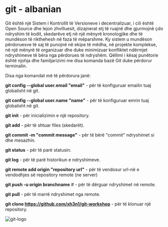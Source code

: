 # git - albanian

Git është një Sistem i Kontrollit të Versioneve i decentralizuar, i cili është Open Source dhe lejon zhvilluesit, dizajnerat etj të ruajnë dhe gjurmojnë çdo ndryshim të kodit, skedarëve etj në një mënyrë kronologjike dhe të mundëson të rikthehesh në faza të mëparshme. Ky sistem u mundëson përdoruesve të saj të punojnë në ekipe të mëdha, në projekte komplekse, në një mënyrë të organizuar dhe duke minimizuar konfliktet ndërmjet ndryshimeve të bëra nga përdorues të ndryshëm. Qëllimi i kësaj punëtorie është njohja dhe familjarizimi me disa komanda bazë Git duke përdorur terminalin.


Disa nga komandat më të përdorura janë:

 **git config --global user.email "email"** - për të konfiguruar emailin tuaj globalisht në git.

 **git config --global user.name "name"** - për të konfiguruar emrin tuaj globalisht në git.

 **git init** - për inicializimin e një repository.
 
 **git add** - për të shtuar files (skedarët).

 **git commit -m "commit message"** - për të bërë "commit" ndryshimet si dhe mesazhin. 
 
 **git status** - për të parë statusin.
 
 **git log** - për të parë historikun e ndryshimeve.

 **git remote add origin "repository url"** - për të vendosur url-në e vendodhjes së repository remote (ne server) 

 **git push -u origin branchname** # - për të dërguar ndryshimet në remote.  

 **git pull** - për të marrë ndryshimet nga remote.

 **git clone https://github.com/xh3n1/git-workshop** - për të klonuar një repository.
 

![git-logo](https://git-scm.com/images/logos/downloads/Git-Icon-1788C.png)
 
